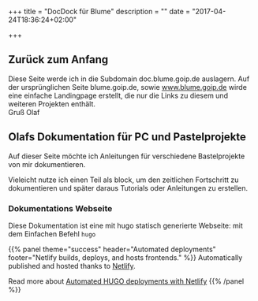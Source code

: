 ﻿+++
title = "DocDock für Blume"
description = ""
date = "2017-04-24T18:36:24+02:00"

+++


## Zurück zum Anfang
Diese Seite werde ich in die Subdomain doc.blume.goip.de auslagern.
Auf der ursprünglichen Seite blume.goip.de, sowie www.blume.goip.de wirde eine einfache Landingpage erstellt, die nur die Links zu diesem und weiteren Projekten enthält.  
Gruß Olaf


## Olafs Dokumentation für PC und Pastelprojekte

Auf dieser Seite möchte ich Anleitungen für verschiedene Bastelprojekte von mir dokumentieren.

Vieleicht nutze ich einen Teil als block, um den zeitlichen Fortschritt zu dokumentieren und später daraus Tutorials oder Anleitungen zu erstellen.


### Dokumentations Webseite
Diese Dokumentation ist eine mit hugo statisch generierte Webseite: mit dem Einfachen Befehl `hugo` 

{{% panel theme="success" header="Automated deployments" footer="Netlify builds, deploys, and hosts  frontends." %}}
Automatically published and hosted thanks to [Netlify](https://www.netlify.com/).

Read more about [Automated HUGO deployments with Netlify](https://www.netlify.com/blog/2015/07/30/hosting-hugo-on-netlifyinsanely-fast-deploys/)
{{% /panel %}}

